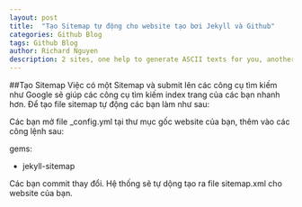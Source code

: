 ```yaml
---
layout: post
title:  "Tạo Sitemap tự động cho website tạo bơi Jekyll và Github"
categories: Github Blog
tags: Github Blog
author: Richard Nguyen
description: 2 sites, one help to generate ASCII texts for you, another have lots of ASCII pics.
---
```

##Tạo Sitemap
Việc có một Sitemap và submit lên các công cụ tìm kiếm như Google sẽ giúp các công cụ tìm kiếm index trang của các bạn nhanh hơn. Để tạo file sitemap tự động các bạn làm như sau:

Các bạn mở file _config.yml tại thư mục gốc website của bạn, thêm vào các công lệnh sau:

gems: 
  - jekyll-sitemap

Các bạn commit thay đổi. Hệ thống sẽ tự dộng tạo ra file sitemap.xml cho website của bạn.